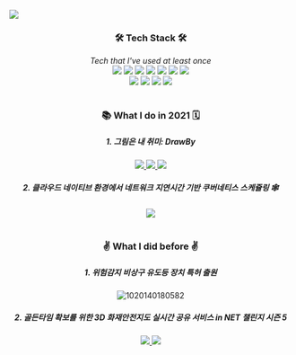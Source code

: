 <br />
<img src=https://capsule-render.vercel.app/api?type=soft&text=KunVeloper_😉&fontColor=FAFAFA&color=004070&height=150&desc=개발자들의%20WannaBe가%20되고싶은%20이건호%20입니다!&descAlign=44&descAlignY=80 />
<br />
<div align="center">
  <h3>🛠 Tech Stack 🛠</h3>
  <i>Tech that I've used at least once</i>
  <div>
    <img src="https://img.shields.io/badge/Python-1e415e?style=flat-square&logo=Python&logoColor=white"/>
    <img src="https://img.shields.io/badge/C-5f92c6?style=flat-square&logo=C&logoColor=white"/>
    <img src="https://img.shields.io/badge/C++-005694?style=flat-square&logo=C%2b%2b&logoColor=white"/>
    <img src="https://img.shields.io/badge/React-46caf3?style=flat-square&logo=React&logoColor=white"/>
    <img src="https://img.shields.io/badge/Javascript-ebd519?style=flat-square&logo=Javascript&logoColor=white&fontColor=white"/>
    <img src="https://img.shields.io/badge/HTML5-d84b26?style=flat-square&logo=html5&logoColor=white"/>
    <img src="https://img.shields.io/badge/CSS3-148bc8?style=flat-square&logo=css3&logoColor=white"/>
  </div>
  <div>
    <img src="https://img.shields.io/badge/Prisma-27313f?style=flat-square&logo=prisma&logoColor=white"/>
    <img src="https://img.shields.io/badge/ApolloGraphQL-a300f0?style=flat-square&logo=apollographql&logoColor=white"/>
    <img src="https://img.shields.io/badge/Kubernetes-2e67d9?style=flat-square&logo=kubernetes&logoColor=white"/>
    <img src="https://img.shields.io/badge/SQlite3-8dd1e4?style=flat-square&logo=sqlite&logoColor=white"/>
  </div>
</div>
<br />
<div align="center">
<h3> 📚 What I do in 2021 🗓 </h4>
<h5>1. 그림은 내 취미: DrawBy</h5>
  
<a href="https://github.com/kunholee98/DrawBy">
<img src="https://img.shields.io/badge/Backend-004070?style=flat-square&logo=&logoColor=white"/>
</a>
<a href="https://github.com/kunholee98/DrawBy-web">
<img src="https://img.shields.io/badge/Frontend-309030?style=flat-square&logo=&logoColor=white"/>
</a>
<a href="https://github.com/kunholee98/DrawBy-Native">
<img src="https://img.shields.io/badge/React_Native-FFAA00?style=flat-square&logo=&logoColor=white"/>
</a>

<h5> 2. 클라우드 네이티브 환경에서 네트워크 지연시간 기반 쿠버네티스 스케쥴링 🕸</h5>

<a href="https://github.com/kunholee98/k8s-scheduling-based-on-networking-latency-in-cloud-native-computing-platform">
<img src="https://img.shields.io/badge/K8S_Scheduling_based_on_Networking_Latency_in_Cloud Native_Computing_Platform-FFAA00?style=flat-square&logo=&logoColor=white"/>
</a>
  </div>
  <br />
<div align="center">
<h3>✌️ What I did before ✌️</h3>
<h5>1. 위험감지 비상구 유도등 장치 특허 출원</h5>

![1020140180582](https://user-images.githubusercontent.com/77374551/139627193-a83e7cc7-99d1-4cc3-8349-d6a1f0bc9954.png)

<h5>2. 골든타임 확보를 위한 3D 화재안전지도 실시간 공유 서비스 in NET 챌린지 시즌 5</h5>
<a href="https://m.etnews.com/20181211000085">
<img src="https://img.shields.io/badge/The_News-999999?style=flat-square&logo=&logoColor=white"/>
</a>
<a href="https://github.com/kunholee98/3D-Fire-Safety-Map">
<img src="https://img.shields.io/badge/3D_Fire_Safety_Map_With_PlayCanvas-AA3222?style=flat-square&logo=&logoColor=white"/>
</a>
</div>
<!--
**kunholee98/kunholee98** is a ✨ _special_ ✨ repository because its `README.md` (this file) appears on your GitHub profile.

Here are some ideas to get you started:

- 🔭 I’m currently working on ...
- 🌱 I’m currently learning ...
- 👯 I’m looking to collaborate on ...
- 🤔 I’m looking for help with ...
- 💬 Ask me about ...
- 📫 How to reach me: ...
- 😄 Pronouns: ...
- ⚡ Fun fact: ...
-->


